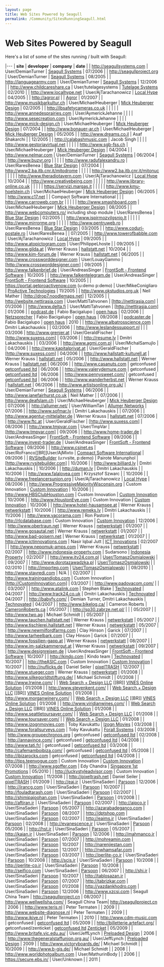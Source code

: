 ```yaml
---
layout: page
title: Web Sites Powered by Seagull
permalink: /Community/SitesRunningSeagull.html
---
```


<!-- Name: Community/SitesRunningSeagull -->
<!-- Version: 123 -->
<!-- Last-Modified: 2011/08/02 16:42:53 -->
<!-- Author: demian -->
<!-- Status: Updated -->

# Web Sites Powered by Seagull
Here's a list of some of the sites running / built with Seagull:

|---
| **site** | **developer** | **company** | **date** |
| http://seagullsystems.com | User/DemianTurner | [Seagull Systems][1]  | 07/2006 |
| http://seagullproject.org | User/DemianTurner | [Seagull Systems][2] | 08/2005 |
| http://languagearmy.com | User/DemianTurner | [Seagull Systems][3] | 12/2006 |
| http://www.childcareshare.ca | User/tutelagesystems | [Tutelage Systems][4] | 02/2010 |
| http://www.localhype.net | User/AjTarachanowicz | [Local Hype][5] | 04/2005 |
| http://agror.pl |  | [Agror][6] | 01/2007 |
| http://www.musikbarkultur.ch | User/MichaelHeuberger  | [Mick Heuberger Design][7] | 02/2005 |
| http://lbsafetycameras.co.uk |  |  |  |
| http://www.annedesprairies.com | User/AymerickJehanne |  |  |
| http://www.sesecreation.com | User/AymerickJehanne |  |  |
| http://www.mick-design.ch | User/MichaelHeuberger | [Mick Heuberger Design][8] | 07/2004 |
| http://www.bonauer-ar.ch | User/MichaelHeuberger  | [Mick Heuberger Design][9] | 05/2005 |
| http://www.dreams.co.il | Asaf Shakarchi |  | 12/2005 |
| http://calabashmusic.com | Jacob Singh |  |  |
| http://www.gestoriavirtual.net |  |  |  |
| http://www.sgb-fss.ch | User/MichaelHeuberger  | [Mick Heuberger Design][10] | 04/2004 |
| http://www.nelmar.com | User/DemianTurner | [Seagull Systems][11] | 06/2004 |
| http://www.buzvr.org |  |  |  |
| http://www.radufalexandru.ro | User/RaresBenea | [Blue Star Design][12] | 07/2004 |
| http://www2.ba.itb.cnr.it/mitodrome |  |  |  |
| http://www2.ba.itb.cnr.it/mitonuc |  |  |  |
| http://www.theradiotavern.com | User/AjTarachanowicz | [Local Hype][13] | 10/2004 |
| http://www.creativebeing.com |  |  |  |
| http://www.library-online.co.uk |  |  |  |
| https://servizi.margas.it |  |  |  |
| http://www.kmu-hoelstein.ch | User/MichaelHeuberger  | [Mick Heuberger Design][14] | 06/2005 |
| http://www.c17.net |  | Compact Software International |  |
| http://www.carroweb.com.br |  |  |  |
| http://www.smashboard.com | User/MichaelHeuberger  | [Mick Heuberger Design][15] | 08/2005 |
| http://www.webcomputers.ro/ including shop module | User/RaresBenea | [Blue Star Design][16] | 02/2005 |
| http://www.ispirmozvilgsnio.lt |  |  |  |
| http://www.mirrorme.org |  |  |  |
| http://www.pentruweb.ro | User/RaresBenea | [Blue Star Design][17] | 03/2005 |
| http://www.coduri-postale.ro | User/RaresBenea |  | 07/2005 |
| http://www.towerofbabble.com | User/AjTarachanowicz | [Local Hype][18] | 09/2005 |
| http://www.atopictogram.com | User/PhilippeLhoste |  | 09/2005 |
| http://www.gilda.at | Werner Krauss | [hallstatt.net][19] | 10/2004 |
| http://www.kim-forum.de | Werner Krauss | [hallstatt.net][20] | 06/2005 |
| http://www.crossworddesigner.com | User/LouayGammo | [http://www.crossworddesigner.com] | 09/2005 |
| http://www.falkenbrief.de | User/AndreasSinger | [FrontSoft - Frontend Software][21] | 10/2005 |
| http://www.falkentelegram.de | User/AndreasSinger | [FrontSoft - Frontend Software][22] | 10/2005 |
| https://portal.getproactivenow.com (u:demo p:demo) | User/MikeConigliaro | [ProActive Technologies][23] | 11/2005 |
| http://www.okstudios.org.uk | Neil Mather | [http://drop7.noodlemaps.net] | 12/2005 |
| http://website.nettirasia.com | User/MattiTahvonen | [http://nettirasia.com] | 01/2006 |
| http://www.delta.fi | User/MattiTahvonen | [http://nettirasia.com] | 01/2006 |
| [podcast.de][24] | Fabio Bacigalupo | [open haus][25] | 02/2006 |
| [Netzsprecher][26] | Fabio Bacigalupo | [open haus][27] | 09/2008 |
| [podcaster.de][28] | Fabio Bacigalupo | [open haus][29] | 2010 |
| http://www.albatrosscience.com | Dmitri Lakachauskis  |  | 02/2006 |
| http://www.leslandessupport.nl | | | 03/2006
| http://www.grenier.at | User/GeraldFischer | [http://www.suxess.com] | 03/2006 |
| http://resume.lv | Dmitri Lakachauskis  |  | 03/2006 |
| http://www.agmi.com.pl | User/MichalSamujlo  |  | 04/2006 |
| http://www.kapitalprivat.at | User/GeraldFischer | [http://www.suxess.com] | 04/2006 |
| http://www.hallstatt-kulturell.at | Werner Krauss | [hallstatt.net][30] | 05/2006 |
| http://www.hallstatt.net | Werner Krauss | [hallstatt.net][31] | 06/2006 |
| http://www.casanuts.com | getconfused | [getconfused ltd][32] | 06/2006 |
| http://www.valerydemure.com | getconfused | [getconfused ltd][33] | 06/2006 |
| http://www.pennysweet.com/ | getconfused | [getconfused ltd][34] | 06/2006 |
| http://www.wanderherbst.net | Werner Krauss | [hallstatt.net][35] | 06/2006 |
| http://www.artistsonline.org.uk/ | User/DemianTurner | [Seagull Systems][36] | 06/2006 |
| http://www.janefairhurst.co.uk | Neil Mather |  | 07/2006 |
| http://www.deafslam.ch | User/MichaelHeuberger | [Mick Heuberger Design][37] | 07/2006 |
| http://allumer.net/ | User/WilliamTan | [Allumer Networks][38] | 07/2006 |
| http://www.sofmar.lv | Dmitri Lakachauskis | |  07/2006 |
| http://www.agentur-mittelalter.de | Werner Krauss | [hallstatt.net][39] | 07/2006 |
| http://www.ftc.at | User/GeraldFischer | [http://www.suxess.com] | 08/2006 |
| http://www.tmpvar.com | User/TmpVar | [http://www.tmpvar.com] | 09/2006 |
| http://www.home-trader.de | User/AndreasSinger | [FrontSoft - Frontend Software][40] | 09/2006 |
| http://www.invest-trader.de | User/AndreasSinger | [FrontSoft - Frontend Software][41] | 09/2006 |
| http://www.csinet.es | User/RoFranco[[BR]]User/AjMixto | [Compact Software International][42] | 09/2006 |
| [RVSiteBuilder][43] (u:rvsite, p:demo) | Pairote Manunphol | [http://www.rvsitebuilder.com] | 10/2006 |
| http://www.billiard.lv | Dmitri Lakachauskis |  | 10/2006 |
| http://duman.lv | Dmitri Lakachauskis |  | 10/2006 |
| http://www.falalovea.com | Krzysztof Szwarc |  | 10/2006 |
| http://www.freelancersunion.org | User/AjTarachanowicz | [Local Hype][44] | 08/2006 |
| http://www.ProgressiveMajorityWisconsin.org | Custom Innovation | [Custom Innovation][45] | 10/2006 |
| http://www.HBSClubHouston.com | Custom Innovation | [Custom Innovation][46] | 10/2006 |
| http://www.HoustonEye.com | Custom Innovation | [Custom Innovation][47] | 10/2006 |
| http://www.hotel-hausamsee.at | Werner Krauss | [netwerkstatt][48] | 10/2006 |
| http://www.remeks.lv | Dmitri Lakachauskis | | 11/2006 |
| http://www.vacorama.com | Ron Pastore | 
| http://rlcdatabase.com | Custom Innovation | [Custom Innovation][49] | 12/2006 |
| http://www.obertraun.net | Werner Krauss | [netwerkstatt][50] | 01/2007 |
| http://www.gosautal.net | Werner Krauss | [netwerkstatt][51] | 01/2007 |
| http://www.bad-goisern.net | Werner Krauss | [netwerkstatt][52] | 01/2007 |
| http://www.ictinnovations.com | Nasir Iqbal Jutt | [ICT Innovations][53] | 02/2007 |
| http://www.nepomuk-amps.com  | Werner Krauss | [netwerkstatt][54] | 02/2007 |
| http://www.indonesia-property.com  | Sudarsono | [Indonesia Property][55] | 02/2007 |
| http://www.itv24.com.pl | [User/TomaszOsmialowski][56] | | 09/2007 |
| http://www.dorotazawadzka.pl  | [User/TomaszOsmialowski][57] | | 02/2010 |
| http://importeq.com  | [User/TomaszOsmialowski][58] | | 09/2010 |
| http://www.stavredi.com | N/A | | 02/2007 |
| http://www.trainingandjobs.com  | Custom Innovation | [http://CustomInnovation.com] | 03/2007 |
| http://www.padovacom.com/ |  |  | 03/2007 |
| http://www.atalink.com  | Stephen Blake | [Technovated][59] | 04/2007 |
| http://www.track24.co.uk | Dmitri Lakachauskis | [Technovated][60] | 04/2007 |
| http://babyfy.com/ | Demian Turner, Dmitri Lakachauskis | [Technovated][61]  | 04/2007 |
| http://www.bikelog.ca/ | Cameron Roberts | [CameronRoberts.ca][62] | 05/2007 |
| http://sp30.zabrze.net.pl/ |  | | 05/2007 |
| http://www.two.ag |  Michael Schmidt |  | 05/2007 |
| http://www.tauchen.hallstatt.net | Werner Krauss | [netwerkstatt][63] | 05/2007 |
| http://www.tischlerei.hallstatt.net | Werner Krauss | [netwerkstatt][64] | 05/2007 |
| http://www.newmilfordfarms.com |  Clay Hinson | Garick | 07/2007 |
| http://www.tarheelbark.com |  Clay Hinson | Garick | 07/2007 |
| http://www.fossilien-gapp.at | Werner Krauss | [netwerkstatt][65] | 08/2007 |
| http://www.im-salzkammergut.at | Werner Krauss | [netwerkstatt][66] | 09/2007 |
| http://www.designreisen.de | User/AndreasSinger | [FrontSoft - Frontend Software][67] | 10/2007 |
| http://kindo.com | Kindo team | [Technovated][68]  | 10/2007 |
| http://theASIC.com | Custom Innovation | [Custom Innovation][69]  | 10/2007 |
| http://nuflicks.de | Daniel Seiler | [pixelTRASH][70] | 12/2007 |
| http://www.stueger.com | Werner Krauss | [netwerkstatt][71] | 01/2008 |
| http://www.silkegorldtstiftung.de/ |  Michael Schmidt |  | 01/2008 |
| http://www.lrwine.com/ |  | [Web Search + Design LLC][72] [[BR]] [VINES Online Solution][73] | 01/2008 |
| http://www.stevenkent.com/ |  | [Web Search + Design LLC][74] [[BR]] [VINES Online Solution][75] | 01/2008 |
| http://www.morganwinery.com/ |  | [Web Search + Design LLC][76] [[BR]] [VINES Online Solution][77] | 01/2008 |
| http://www.viridianwines.com/ |  | [Web Search + Design LLC][78] [[BR]] [VINES Online Solution][79] | 01/2008 |
| http://www.seattletoursaver.com/ |  | [Web Search + Design LLC][80] | 01/2008 |
| http://www.toursaver.com/ |  | [Web Search + Design LLC][81] | 01/2008 |
| http://www.izognmovies.com |  Toby Kavukattu |  [Izogn Movies][82] | 03/2008 |
| http://www.forallsurveys.com |  Toby Kavukattu |  [Forall Systems][83] | 03/2008 |
| http://www.groupechronos.org | getconfused | [getconfused ltd][84] | 02/2008 |
| http://annavince.com/ | getconfused | [getconfused ltd][85] | 04/2008 |
| http://www.tati.fr/ | getconfused | [getconfused ltd][86] | 03/2008 |
| http://cafemamboibiza.com/ | getconfused | [getconfused ltd][87] | 05/2008 |
| http://ibizarocks.com | getconfused | [getconfused ltd][88]  | 04/2008 |
| http://tips.teenvogue.com | Custom Innovation | [Custom Innovation][89]  | 07/2008 |
| http://www.sgoffer.com | Edy Chandra |  [Singapore 1st Promotions][90] | 05/2010 |
| http://luckystyleadvisor.com | Custom Innovation | [Custom Innovation][91]  | 11/2008 |
| http://pixeltrash.net | Daniel Seiler | [pixelTRASH][92] | 01/2009 |
| http://eaj.ir | User/SinaSaderi | [Parsoon][93]  | 12/2006 |
| http://irancg.com | User/SinaSaderi | [Parsoon][94]  | 10/2007 |
| http://fouladtarash.com | User/SinaSaderi | [Parsoon][95]  | 02/2007 |
| http://shimipajoohan.com | User/SinaSaderi | [Parsoon][96]  | 01/2008 |
| http://aftiran.ir | User/SinaSaderi | [Parsoon][97]  | 02/2007 |
| http://aipco.ir  | User/SinaSaderi | [Parsoon][98]  | 05/2007 |
| http://azarabadeganco.com | User/SinaSaderi | [Parsoon][99]  | 08/2007 |
| http://dptshop.com | User/SinaSaderi | [Parsoon][100]  | 02/2007 |
| http://eaims.ir | User/SinaSaderi | [Parsoon][101]  | 02/2008 |
| http://evanescence.ir  | User/SinaSaderi | [Parsoon][102]  | 05/2006 |
| http://hst.ir | User/SinaSaderi | [Parsoon][103]  | 05/2007 |
| http://kaian.ir | User/SinaSaderi | [Parsoon][104]  | 12/2006 |
| http://mahmanco.ir | User/SinaSaderi | [Parsoon][105]  | 07/2007 |
| http://mohreamin.com  | User/SinaSaderi | [Parsoon][106]  | 10/2007 |
| http://narenjjestan.com  | User/SinaSaderi | [Parsoon][107]  | 12/2007 |
| http://nwhamsafar.com | User/SinaSaderi | [Parsoon][108]  | 03/2007 |
| http://perlite-co.ir  | User/SinaSaderi | [Parsoon][109]  | 10/2008 |
| http://scis.ir  | User/SinaSaderi | [Parsoon][110]  | 10/2008 |
| http://perlite-co.ir  | User/SinaSaderi | [Parsoon][111]  | 10/2008 |
| http://seifico.com  | User/SinaSaderi | [Parsoon][112]  | 06/2007 |
| http://shi.ir | User/SinaSaderi | [Parsoon][113]  | 10/2007 |
| http://tablosazan.ir  | User/SinaSaderi | [Parsoon][114]  | 07/2007 |
| http://tabrizkar.com  | User/SinaSaderi | [Parsoon][115]  | 01/2008 |
| http://yazdankhodro.com   | User/SinaSaderi | [Parsoon][116]  | 12/2006 |
| http://www.xzcsi.com  | Seagull China Team | http://seagullproject.cn | 08/2007 |
| http://www.wellwellsha.com/ | Seagull China Team| http://seagullproject.cn | 2006 |
| http://www.teris.nl | Peter Termaten |  | 2009 |
| http://www.website-diagnose.nl | Peter Termaten |  | 2009 |
| http://www.ikive.nl | Peter Termaten |  | 2010 |
| http://www.cdm-music.com | getconfused | [getconfused ltd][117] | 05/2009 |
| http://billetterie.artefact.org/ | getconfused/zenticket | [getconfused ltd][118] [Zenticket][119] | 05/2009 |
| http://www.britafe.vic.edu.au/ | User/JeffLynch | [Preloaded Design][120] | 2006 |
| http://www.thegeneralstaffunion.org.au/ | User/JeffLynch | [Preloaded Design][121] | 2009 |
| http://www.victoryboards.de/ | Michael Schmidt |  | 10/2009 |
| http://www.b-gis.de/ | Michael Schmidt |  | 2008 |
| http://www.worldphotoalbum.com | User/MathurinBody |  | 2006 |
| https://secure.ebs.in/ | User/Unknown |  | 2011 |

[1]:	http://seagullsystems.com/
[2]:	http://seagullsystems.com/
[3]:	http://seagullsystems.com/
[4]:	http://www.tutelagesystems.com/
[5]:	http://www.localhype.net/
[6]:	http://agror.pl
[7]:	http://www.mick-design.com/
[8]:	http://www.mick-design.com/
[9]:	http://www.mick-design.com/
[10]:	http://www.mick-design.com/
[11]:	http://seagullsystems.com/
[12]:	http://www.bluestardesign.ro/
[13]:	http://www.localhype.net/
[14]:	http://www.mick-design.com/
[15]:	http://www.mick-design.com/
[16]:	http://www.bluestardesign.ro/
[17]:	http://www.bluestardesign.ro/
[18]:	http://www.localhype.net/
[19]:	http://www.hallstatt.net
[20]:	http://www.hallstatt.net
[21]:	http://www.frontsoft.de
[22]:	http://www.frontsoft.de
[23]:	http://www.getproactivenow.com
[24]:	http://www.podcast.de
[25]:	http://www.open-haus.de
[26]:	http://www.netzsprecher.de
[27]:	http://www.open-haus.de
[28]:	http://www.podcaster.de/
[29]:	http://www.open-haus.de
[30]:	http://www.hallstatt.net
[31]:	http://www.hallstatt.net
[32]:	http://www.getconfused.net
[33]:	http://www.getconfused.net
[34]:	http://www.getconfused.net
[35]:	http://www.hallstatt.net
[36]:	http://seagullsystems.com/
[37]:	http://www.mick-design.ch
[38]:	http://allumer.net/
[39]:	http://www.hallstatt.net
[40]:	http://www.frontsoft.de
[41]:	http://www.frontsoft.de
[42]:	http://www.csinet.es
[43]:	http://rvsite.rvskins.com:2082/3rdparty/rvsitebuilder/index.php/sitebuilder/sitebuilderhome/
[44]:	http://www.localhype.net/
[45]:	http://www.CustomInnovation.com
[46]:	http://www.CustomInnovation.com
[47]:	http://www.CustomInnovation.com
[48]:	http://www.netwerkstatt.at
[49]:	http://www.CustomInnovation.com
[50]:	http://www.netwerkstatt.at
[51]:	http://www.netwerkstatt.at
[52]:	http://www.netwerkstatt.at
[53]:	http://www.ictinnovations.com
[54]:	http://www.netwerkstatt.at
[55]:	http://www.indonesia-property.com
[56]:	http://trac.seagullproject.org/wiki/User/TomaszOsmialowski
[57]:	http://trac.seagullproject.org/wiki/User/TomaszOsmialowski
[58]:	http://trac.seagullproject.org/wiki/User/TomaszOsmialowski
[59]:	http://www.technovated.com
[60]:	http://www.technovated.com
[61]:	http://technovated.com/
[62]:	http://www.cameronroberts.ca
[63]:	http://www.netwerkstatt.at
[64]:	http://www.netwerkstatt.at
[65]:	http://www.netwerkstatt.at
[66]:	http://www.netwerkstatt.at
[67]:	http://www.frontsoft.de
[68]:	http://www.technovated.com
[69]:	http://www.CustomInnovation.com
[70]:	http://pixeltrash.net
[71]:	http://www.netwerkstatt.at
[72]:	http://www.websearchdesign.com/
[73]:	http://www.vinesos.com/
[74]:	http://www.websearchdesign.com/
[75]:	http://www.vinesos.com/
[76]:	http://www.websearchdesign.com/
[77]:	http://www.vinesos.com/
[78]:	http://www.websearchdesign.com/
[79]:	http://www.vinesos.com/
[80]:	http://www.websearchdesign.com/
[81]:	http://www.websearchdesign.com/
[82]:	http://www.izognmovies.com
[83]:	http://www.forallsystems.com
[84]:	http://www.getconfused.net
[85]:	http://www.getconfused.net
[86]:	http://www.getconfused.net
[87]:	http://www.getconfused.net
[88]:	http://www.getconfused.net
[89]:	http://www.CustomInnovation.com
[90]:	http://www.sgoffer.com
[91]:	http://www.CustomInnovation.com
[92]:	http://pixeltrash.net
[93]:	http://parsoon.net/
[94]:	http://parsoon.net/
[95]:	http://parsoon.net/
[96]:	http://parsoon.net/
[97]:	http://parsoon.net/
[98]:	http://parsoon.net/
[99]:	http://parsoon.net/
[100]:	http://parsoon.net/
[101]:	http://parsoon.net/
[102]:	http://parsoon.net/
[103]:	http://parsoon.net/
[104]:	http://parsoon.net/
[105]:	http://parsoon.net/
[106]:	http://parsoon.net/
[107]:	http://parsoon.net/
[108]:	http://parsoon.net/
[109]:	http://parsoon.net/
[110]:	http://parsoon.net/
[111]:	http://parsoon.net/
[112]:	http://parsoon.net/
[113]:	http://parsoon.net/
[114]:	http://parsoon.net/
[115]:	http://parsoon.net/
[116]:	http://parsoon.net/
[117]:	http://www.getconfused.net
[118]:	http://www.getconfused.net
[119]:	http://www.zen-ticket.com/
[120]:	http://www.preloaded.com.au
[121]:	http://www.preloaded.com.au